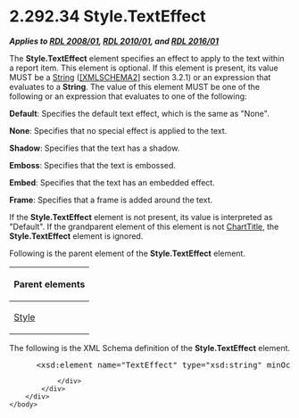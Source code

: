 <html dir="LTR" xmlns:mshelp="http://msdn.microsoft.com/mshelp" xmlns:ddue="http://ddue.schemas.microsoft.com/authoring/2003/5" xmlns:xlink="http://www.w3.org/1999/xlink" xmlns:tool="http://www.microsoft.com/tooltip">
    <head>
        <meta http-equiv="Content-Type" content="text/html; CHARSET=utf-8"></meta>
        <meta name="save" content="history"></meta>
        <title>2.292.34 Style.TextEffect</title>
        <xml>
            <mshelp:toctitle title="2.292.34 Style.TextEffect"></mshelp:toctitle>
            <mshelp:rltitle title="[MS-RDL]: Style.TextEffect"></mshelp:rltitle>
            <mshelp:keyword index="A" term="4e91900e-3b9e-4a2a-bb2a-371886fc4f44"></mshelp:keyword>
            <mshelp:attr name="DCSext.ContentType" value="open specification"></mshelp:attr>
            <mshelp:attr name="AssetID" value="4e91900e-3b9e-4a2a-bb2a-371886fc4f44"></mshelp:attr>
            <mshelp:attr name="TopicType" value="kbRef"></mshelp:attr>
            <mshelp:attr name="DCSext.Title" value="[MS-RDL]: Style.TextEffect" />
        </xml>
    </head>
    <body>
        <div id="header">
            <h1 class="heading">2.292.34 Style.TextEffect</h1>
        </div>
        <div id="mainSection">
            <div id="mainBody">
                <div id="allHistory" class="saveHistory"></div>
                <div id="sectionSection0" class="section" name="collapseableSection">
                    

<p><b><i>Applies to </i></b><a href="1e855f94-4617-47e4-b89e-0856c6cb420f.md"><b><i>RDL 2008/01</i></b></a><b><i>,
</i></b><a href="3428e690-a348-4ec7-8a6a-8efb42d2cdee.md"><b><i>RDL 2010/01</i></b></a><b><i>,
and </i></b><a href="52ce3983-2bfc-4e72-9359-42aaf5fe4509.md"><b><i>RDL 2016/01</i></b></a></p>

<p>The <b>Style.TextEffect</b> element specifies an effect to
apply to the text within a report item. This element is optional. If this
element is present, its value MUST be a <a href="1ed81ef3-a683-45e3-aaad-bd2bbe71bc3d.md">String</a> (<a href="https://go.microsoft.com/fwlink/?LinkId=90610">[XMLSCHEMA2]</a> section
3.2.1) or an expression that evaluates to a <b>String</b>. The value of this
element MUST be one of the following or an expression that evaluates to one of
the following:</p>

<p><b>Default</b>: Specifies the default text effect,
which is the same as &quot;None&quot;.</p>

<p><b>None</b>: Specifies that no special effect is
applied to the text.</p>

<p><b>Shadow</b>: Specifies that the text has a shadow.</p>

<p><b>Emboss</b>: Specifies that the text is embossed.</p>

<p><b>Embed</b>: Specifies that the text has an embedded
effect.</p>

<p><b>Frame</b>: Specifies that a frame is added around
the text.</p>

<p>If the <b>Style.TextEffect</b> element is not present, its
value is interpreted as &quot;Default&quot;. If the grandparent element of this
element is not <a href="67fc30a5-9c4a-4eaa-aec9-b2f734b240f5.md">ChartTitle</a>,
the <b>Style.TextEffect</b> element is ignored.</p>

<p>Following is the parent element of the <b>Style.TextEffect</b>
element. </p>

<table>
 <thead>
  <tr>
   <th>
   <p>Parent elements</p>
   </th>
  </tr>
 </thead>
 <tr>
  <td>
  <p><a href="ea446209-9c6a-46ce-b472-fae8b8350b37.md">Style</a></p>
  </td>
 </tr>
</table>

<p>The following is the XML Schema definition of the <b>Style.TextEffect</b>
element.</p>

<dl>
<dd>
<div><pre> &lt;xsd:element name=&quot;TextEffect&quot; type=&quot;xsd:string&quot; minOccurs=&quot;0&quot; /&gt;
</pre></div>
</dd></dl>


                </div>
            </div>
        </div>
    </body>
</html>